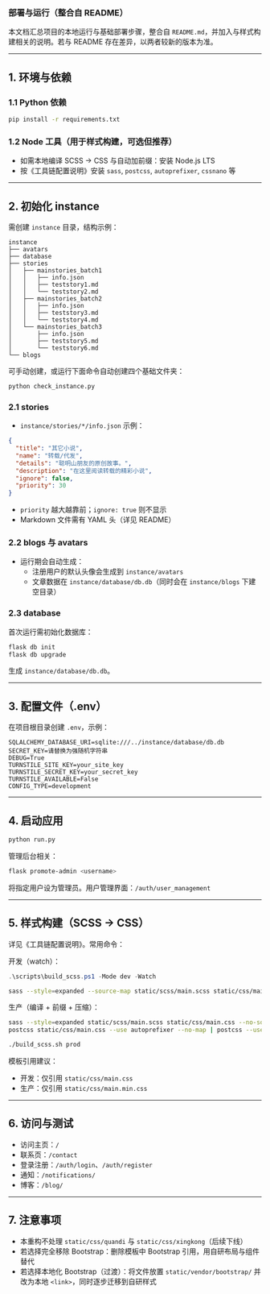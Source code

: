 ### 部署与运行（整合自 README）

本文档汇总项目的本地运行与基础部署步骤，整合自 `README.md`，并加入与样式构建相关的说明。若与 README 存在差异，以两者较新的版本为准。

---

## 1. 环境与依赖

### 1.1 Python 依赖
```bash
pip install -r requirements.txt
```

### 1.2 Node 工具（用于样式构建，可选但推荐）
- 如需本地编译 SCSS → CSS 与自动加前缀：安装 Node.js LTS
- 按《工具链配置说明》安装 `sass`, `postcss`, `autoprefixer`, `cssnano` 等

---

## 2. 初始化 instance
需创建 `instance` 目录，结构示例：
```
instance
├── avatars
├── database
├── stories
│   ├── mainstories_batch1
│   │   ├── info.json
│   │   ├── teststory1.md
│   │   └── teststory2.md
│   ├── mainstories_batch2
│   │   ├── info.json
│   │   ├── teststory3.md
│   │   └── teststory4.md
│   └── mainstories_batch3
│       ├── info.json
│       ├── teststory5.md
│       └── teststory6.md
└── blogs
```

可手动创建，或运行下面命令自动创建四个基础文件夹：
```bash
python check_instance.py
```

### 2.1 stories
- `instance/stories/*/info.json` 示例：
```json
{
  "title": "其它小说",
  "name": "转载/代发",
  "details": "聪明山朋友的原创故事。",
  "description": "在这里阅读转载的精彩小说",
  "ignore": false,
  "priority": 30
}
```
- `priority` 越大越靠前；`ignore: true` 则不显示
- Markdown 文件需有 YAML 头（详见 README）

### 2.2 blogs 与 avatars
- 运行期会自动生成：
  - 注册用户的默认头像会生成到 `instance/avatars`
  - 文章数据在 `instance/database/db.db`（同时会在 `instance/blogs` 下建空目录）

### 2.3 database
首次运行需初始化数据库：
```bash
flask db init
flask db upgrade
```
生成 `instance/database/db.db`。

---

## 3. 配置文件（.env）
在项目根目录创建 `.env`，示例：
```
SQLALCHEMY_DATABASE_URI=sqlite:///../instance/database/db.db
SECRET_KEY=请替换为强随机字符串
DEBUG=True
TURNSTILE_SITE_KEY=your_site_key
TURNSTILE_SECRET_KEY=your_secret_key
TURNSTILE_AVAILABLE=False
CONFIG_TYPE=development
```

---

## 4. 启动应用
```bash
python run.py
```

管理后台相关：
```bash
flask promote-admin <username>
```
将指定用户设为管理员。用户管理界面：`/auth/user_management`

---

## 5. 样式构建（SCSS → CSS）
详见《工具链配置说明》。常用命令：

开发（watch）：
```powershell
.\scripts\build_scss.ps1 -Mode dev -Watch
```
```bash
sass --style=expanded --source-map static/scss/main.scss static/css/main.css --load-path=static/scss --watch
```

生产（编译 + 前缀 + 压缩）：
```bash
sass --style=expanded static/scss/main.scss static/css/main.css --no-source-map --load-path=static/scss
postcss static/css/main.css --use autoprefixer --no-map | postcss --use cssnano --no-map > static/css/main.min.css
```
```bash
./build_scss.sh prod
```

模板引用建议：
- 开发：仅引用 `static/css/main.css`
- 生产：仅引用 `static/css/main.min.css`

---

## 6. 访问与测试
- 访问主页：`/`
- 联系页：`/contact`
- 登录注册：`/auth/login`、`/auth/register`
- 通知：`/notifications/`
- 博客：`/blog/`

---

## 7. 注意事项
- 本重构不处理 `static/css/quandi` 与 `static/css/xingkong`（后续下线）
- 若选择完全移除 Bootstrap：删除模板中 Bootstrap 引用，用自研布局与组件替代
- 若选择本地化 Bootstrap（过渡）：将文件放置 `static/vendor/bootstrap/` 并改为本地 `<link>`，同时逐步迁移到自研样式


